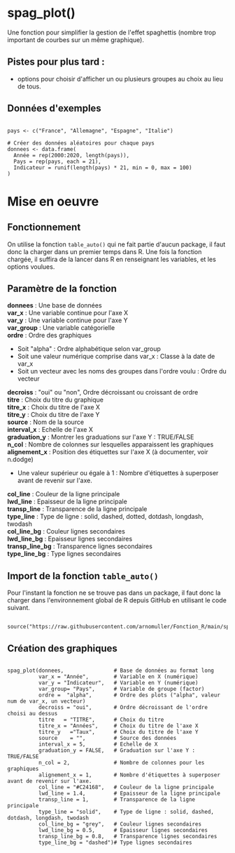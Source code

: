 # spag_plot()

Une fonction pour simplifier la gestion de l'effet spaghettis (nombre trop important de courbes sur un même graphique).


## Pistes pour plus tard :

- options pour choisir d'afficher un ou plusieurs groupes au choix au lieu de tous.


## Données d'exemples


```{r filename="Import des données d'exemples", warning=FALSE, message=FALSE}

pays <- c("France", "Allemagne", "Espagne", "Italie")

# Créer des données aléatoires pour chaque pays
donnees <- data.frame(
  Année = rep(2000:2020, length(pays)),
  Pays = rep(pays, each = 21),
  Indicateur = runif(length(pays) * 21, min = 0, max = 100)
)
```




# Mise en oeuvre
 
## Fonctionnement

On utilise la fonction `table_auto()` qui ne fait partie d'aucun package, il faut donc la charger dans un premier temps dans R. 
Une fois la fonction chargée, il suffira de la lancer dans R en renseignant les variables, et les options voulues.

## Paramètre de la fonction

**donnees**        : Une base de données                             
**var_x**          : Une variable continue pour l'axe X    
**var_y**          : Une variable continue pour l'axe Y   
**var_group**      : Une variable catégorielle         
**ordre**          : Ordre des graphiques    
- Soit "alpha" : Ordre alphabétique selon var_group                                
- Soit une valeur numérique comprise dans var_x : Classe à la date de var_x  
- Soit un vecteur avec les noms des groupes dans l'ordre voulu : Ordre du vecteur  

**decroiss**       : "oui" ou "non", Ordre décroissant ou croissant de ordre    
**titre**          : Choix du titre du graphique     
**titre_x**        : Choix du titre de l'axe X    
**titre_y**        : Choix du titre de l'axe Y   
**source**         : Nom de la source    
**interval_x**     : Echelle de l'axe X   
**graduation_y**   : Montrer les graduations sur l'axe Y : TRUE/FALSE   
**n_col**          : Nombre de colonnes sur lesquelles apparaissent les graphiques    
**alignement_x**   : Position des étiquettes sur l'axe X (à documenter, voir n.dodge)   
- Une valeur supérieur ou égale à 1 : Nombre d'étiquettes à superposer avant de revenir sur l'axe.   

**col_line**       : Couleur de la ligne principale   
**lwd_line**       : Epaisseur de la ligne principale  
**transp_line**    : Transparence de la ligne principale  
**type_line**      : Type de ligne : solid, dashed, dotted, dotdash, longdash, twodash  
**col_line_bg**    : Couleur lignes secondaires  
**lwd_line_bg**    : Epaisseur lignes secondaires  
**transp_line_bg** : Transparence lignes secondaires  
**type_line_bg**   : Type lignes secondaires   




## Import de la fonction `table_auto()`

Pour l'instant la fonction ne se trouve pas dans un package, il faut donc la charger dans l'environnement global de R depuis GitHub en utilisant le code suivant.  

```{r filename="Import de la fonction depuis Github"}

source("https://raw.githubusercontent.com/arnomuller/Fonction_R/main/spag_plot/spag_plot.R")

```


## Création des graphiques


```{r filename="Activation de la fonction", warning=FALSE, message=FALSE}

spag_plot(donnees,                # Base de données au format long
          var_x = "Année",        # Variable en X (numérique)
          var_y = "Indicateur",   # Variable en Y (numérique)
          var_group= "Pays",      # Variable de groupe (factor)
          ordre =  "alpha",       # Ordre des plots ("alpha", valeur num de var_x, un vecteur)
          decroiss = "oui",       # Ordre décroissant de l'ordre choisi au dessus
          titre   = "TITRE",      # Choix du titre
          titre_x = "Années",     # Choix du titre de l'axe X
          titre_y   ="Taux",      # Choix du titre de l'axe Y
          source    = "",         # Source des données
          interval_x = 5,         # Echelle de X
          graduation_y = FALSE,   # Graduation sur l'axe Y : TRUE/FALSE 
          n_col = 2,              # Nombre de colonnes pour les graphiques
          alignement_x = 1,       # Nombre d'étiquettes à superposer avant de revenir sur l'axe.
          col_line = "#C24168",   # Couleur de la ligne principale
          lwd_line = 1.4,         # Epaisseur de la ligne principale
          transp_line = 1,        # Transparence de la ligne principale
          type_line = "solid",    # Type de ligne : solid, dashed, dotdash, longdash, twodash
          col_line_bg = "grey",   # Couleur lignes secondaires
          lwd_line_bg = 0.5,      # Epaisseur lignes secondaires
          transp_line_bg = 0.8,   # Transparence lignes secondaires
          type_line_bg = "dashed")# Type lignes secondaires   

```
